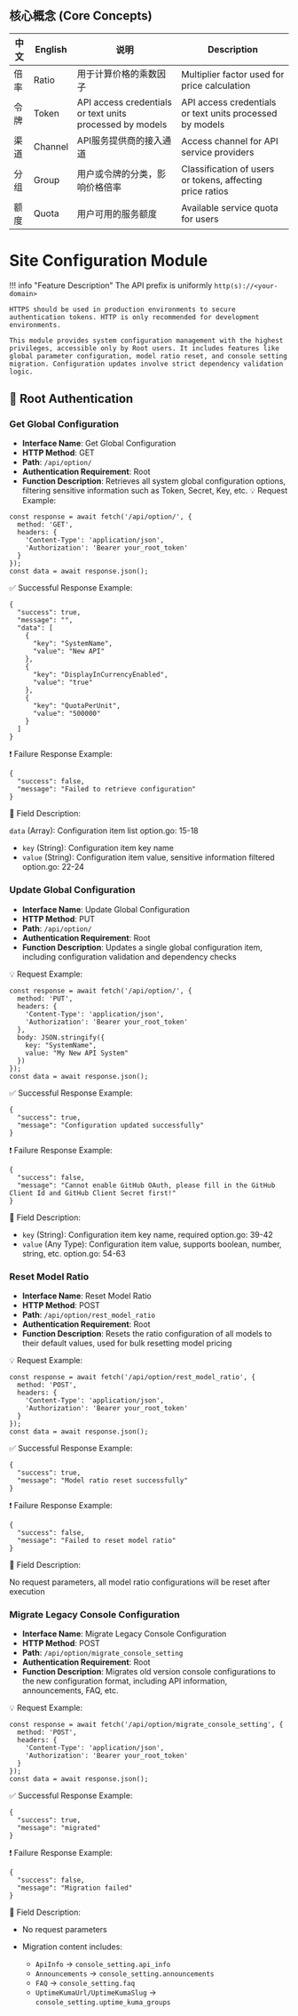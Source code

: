 ## 核心概念 (Core Concepts)

| 中文 | English | 说明 | Description |
|------|---------|------|-------------|
| 倍率 | Ratio | 用于计算价格的乘数因子 | Multiplier factor used for price calculation |
| 令牌 | Token | API access credentials or text units processed by models | API access credentials or text units processed by models |
| 渠道 | Channel | API服务提供商的接入通道 | Access channel for API service providers |
| 分组 | Group | 用户或令牌的分类，影响价格倍率 | Classification of users or tokens, affecting price ratios |
| 额度 | Quota | 用户可用的服务额度 | Available service quota for users |

# Site Configuration Module

!!! info "Feature Description"
    The API prefix is uniformly `http(s)://<your-domain>`

    HTTPS should be used in production environments to secure authentication tokens. HTTP is only recommended for development environments.

    This module provides system configuration management with the highest privileges, accessible only by Root users. It includes features like global parameter configuration, model ratio reset, and console setting migration. Configuration updates involve strict dependency validation logic.

## 🔐 Root Authentication

### Get Global Configuration
- **Interface Name**: Get Global Configuration
- **HTTP Method**: GET
- **Path**: `/api/option/`
- **Authentication Requirement**: Root
- **Function Description**: Retrieves all system global configuration options, filtering sensitive information such as Token, Secret, Key, etc.
💡 Request Example:

```
const response = await fetch('/api/option/', {  
  method: 'GET',  
  headers: {  
    'Content-Type': 'application/json',  
    'Authorization': 'Bearer your_root_token'  
  }  
});  
const data = await response.json();
```

✅ Successful Response Example:

```
{  
  "success": true,  
  "message": "",  
  "data": [  
    {  
      "key": "SystemName",  
      "value": "New API"  
    },  
    {  
      "key": "DisplayInCurrencyEnabled",  
      "value": "true"  
    },  
    {  
      "key": "QuotaPerUnit",  
      "value": "500000"  
    }  
  ]  
}
```

❗ Failure Response Example:

```
{  
  "success": false,  
  "message": "Failed to retrieve configuration"  
}
```

🧾 Field Description:

`data` (Array): Configuration item list option.go: 15-18

- `key` (String): Configuration item key name
- `value` (String): Configuration item value, sensitive information filtered option.go: 22-24


### Update Global Configuration

- **Interface Name**: Update Global Configuration
- **HTTP Method**: PUT
- **Path**: `/api/option/`
- **Authentication Requirement**: Root
- **Function Description**: Updates a single global configuration item, including configuration validation and dependency checks

💡 Request Example:

```
const response = await fetch('/api/option/', {  
  method: 'PUT',  
  headers: {  
    'Content-Type': 'application/json',  
    'Authorization': 'Bearer your_root_token'  
  },  
  body: JSON.stringify({  
    key: "SystemName",  
    value: "My New API System"  
  })  
});  
const data = await response.json();
```

✅ Successful Response Example:

```
{  
  "success": true,  
  "message": "Configuration updated successfully"  
}
```

❗ Failure Response Example:

```
{  
  "success": false,  
  "message": "Cannot enable GitHub OAuth, please fill in the GitHub Client Id and GitHub Client Secret first!"  
}
```

🧾 Field Description:

- `key` (String): Configuration item key name, required option.go: 39-42
- `value` (Any Type): Configuration item value, supports boolean, number, string, etc. option.go: 54-63

### Reset Model Ratio

- **Interface Name**: Reset Model Ratio
- **HTTP Method**: POST
- **Path**: `/api/option/rest_model_ratio`
- **Authentication Requirement**: Root
- **Function Description**: Resets the ratio configuration of all models to their default values, used for bulk resetting model pricing

💡 Request Example:

```
const response = await fetch('/api/option/rest_model_ratio', {  
  method: 'POST',  
  headers: {  
    'Content-Type': 'application/json',  
    'Authorization': 'Bearer your_root_token'  
  }  
});  
const data = await response.json();
```

✅ Successful Response Example:

```
{  
  "success": true,  
  "message": "Model ratio reset successfully"  
}
```

❗ Failure Response Example:

```
{  
  "success": false,  
  "message": "Failed to reset model ratio"  
}
```

🧾 Field Description:

No request parameters, all model ratio configurations will be reset after execution

### Migrate Legacy Console Configuration

- **Interface Name**: Migrate Legacy Console Configuration
- **HTTP Method**: POST
- **Path**: `/api/option/migrate_console_setting`
- **Authentication Requirement**: Root
- **Function Description**: Migrates old version console configurations to the new configuration format, including API information, announcements, FAQ, etc.

💡 Request Example:

```
const response = await fetch('/api/option/migrate_console_setting', {  
  method: 'POST',  
  headers: {  
    'Content-Type': 'application/json',  
    'Authorization': 'Bearer your_root_token'  
  }  
});  
const data = await response.json();
```

✅ Successful Response Example:

```
{  
  "success": true,  
  "message": "migrated"  
}
```

❗ Failure Response Example:

```
{  
  "success": false,  
  "message": "Migration failed"  
}
```

🧾 Field Description:

- No request parameters
- Migration content includes:

    - `ApiInfo` → `console_setting.api_info` 
    - `Announcements` → `console_setting.announcements` 
    - `FAQ` → `console_setting.faq` 
    - `UptimeKumaUrl/UptimeKumaSlug` → `console_setting.uptime_kuma_groups`